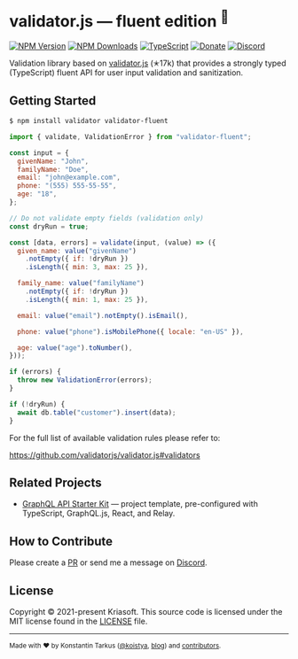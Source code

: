 # validator.js — fluent edition <sup> 🎉</sup>

[![NPM Version](https://img.shields.io/npm/v/validator-fluent?style=flat-square)](https://www.npmjs.com/package/validator-fluent)
[![NPM Downloads](https://img.shields.io/npm/dm/validator-fluent?style=flat-square)](https://www.npmjs.com/package/validator-fluent)
[![TypeScript](https://img.shields.io/badge/%3C%2F%3E-TypeScript-%230074c1.svg?style=flat-square)](http://www.typescriptlang.org/)
[![Donate](https://img.shields.io/badge/dynamic/json?color=%23ff424d&label=Patreon&style=flat-square&query=data.attributes.patron_count&suffix=%20patrons&url=https%3A%2F%2Fwww.patreon.com%2Fapi%2Fcampaigns%2F233228)](http://patreon.com/koistya)
[![Discord](https://img.shields.io/discord/643523529131950086?label=Chat&style=flat-square)](https://discord.gg/gx5pdvZ7Za)

Validation library based on [validator.js](https://github.com/validatorjs/validator.js) (✭17k)
that provides a strongly typed (TypeScript) fluent API for user input validation and sanitization.

## Getting Started

```bash
$ npm install validator validator-fluent
```

```js
import { validate, ValidationError } from "validator-fluent";
```

```js
const input = {
  givenName: "John",
  familyName: "Doe",
  email: "john@example.com",
  phone: "(555) 555-55-55",
  age: "18",
};

// Do not validate empty fields (validation only)
const dryRun = true;

const [data, errors] = validate(input, (value) => ({
  given_name: value("givenName")
    .notEmpty({ if: !dryRun })
    .isLength({ min: 3, max: 25 }),

  family_name: value("familyName")
    .notEmpty({ if: !dryRun })
    .isLength({ min: 1, max: 25 }),

  email: value("email").notEmpty().isEmail(),

  phone: value("phone").isMobilePhone({ locale: "en-US" }),

  age: value("age").toNumber(),
}));

if (errors) {
  throw new ValidationError(errors);
}

if (!dryRun) {
  await db.table("customer").insert(data);
}
```

For the full list of available validation rules please refer to:

https://github.com/validatorjs/validator.js#validators

## Related Projects

- [GraphQL API Starter Kit](https://github.com/kriasoft/graphql-starter) — project template, pre-configured with TypeScript, GraphQL.js, React, and Relay.

## How to Contribute

Please create a [PR](https://docs.github.com/github/collaborating-with-issues-and-pull-requests/creating-a-pull-request) or send me a message on [Discord](https://discord.gg/gx5pdvZ7Za).

## License

Copyright © 2021-present Kriasoft. This source code is licensed under the MIT license found in the
[LICENSE](https://github.com/kriasoft/validator-fluent/blob/main/LICENSE) file.

---

<sup>Made with ♥ by Konstantin Tarkus ([@koistya](https://twitter.com/koistya), [blog](https://medium.com/@koistya))
and [contributors](https://github.com/kriasoft/graphql-starter/graphs/contributors).</sup>
